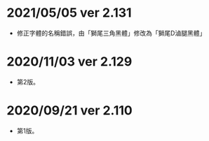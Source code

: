 # 2021/05/05 ver 2.131
* 修正字體的名稱錯誤，由「獅尾三角黑體」修改為「獅尾D滷腿黑體」

# 2020/11/03 ver 2.129
* 第2版。

# 2020/09/21 ver 2.110
* 第1版。

